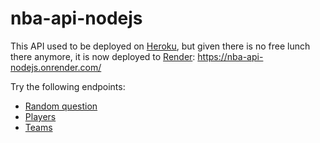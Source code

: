 # nba-api-nodejs

This API used to be deployed on [Heroku](https://dashboard.heroku.com/apps), but given there is no free lunch there anymore, it is now deployed to [Render](https://render.com/): 
https://nba-api-nodejs.onrender.com/

Try the following endpoints: 
- [Random question](https://nba-api-nodejs.onrender.com/questions?level=easy)
- [Players](https://nba-api-nodejs.onrender.com/players?name=lebron)
- [Teams](https://nba-api-nodejs.onrender.com/teams)
